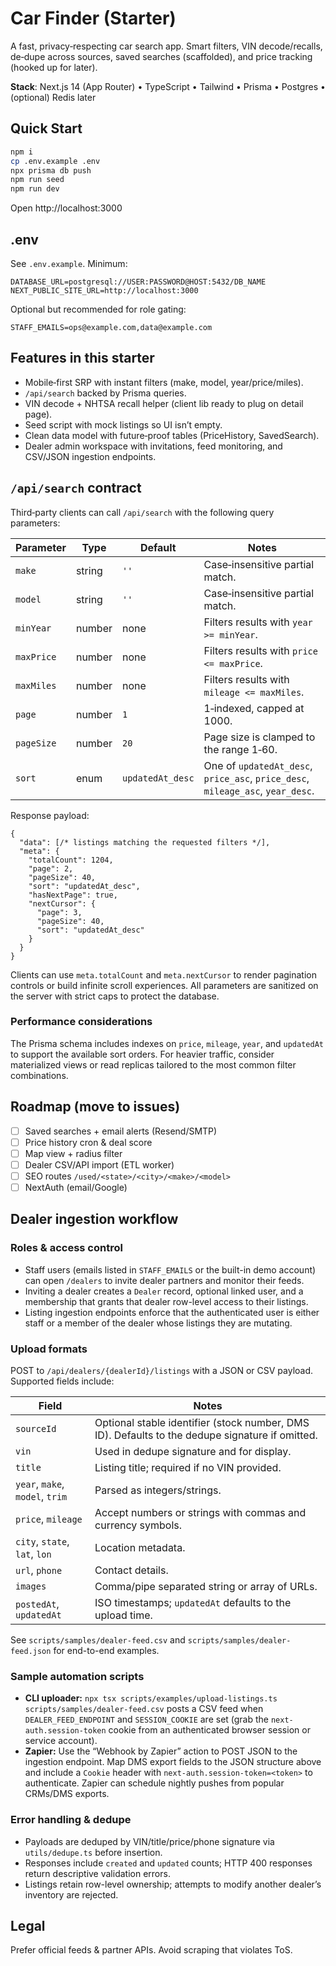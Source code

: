 # Car Finder (Starter)

A fast, privacy‑respecting car search app. Smart filters, VIN decode/recalls, de‑dupe across sources, saved searches (scaffolded), and price tracking (hooked up for later).

**Stack**: Next.js 14 (App Router) • TypeScript • Tailwind • Prisma • Postgres • (optional) Redis later

## Quick Start

```bash
npm i
cp .env.example .env
npx prisma db push
npm run seed
npm run dev
```

Open http://localhost:3000

## .env

See `.env.example`. Minimum:
```
DATABASE_URL=postgresql://USER:PASSWORD@HOST:5432/DB_NAME
NEXT_PUBLIC_SITE_URL=http://localhost:3000
```

Optional but recommended for role gating:
```
STAFF_EMAILS=ops@example.com,data@example.com
```

## Features in this starter
- Mobile‑first SRP with instant filters (make, model, year/price/miles).
- `/api/search` backed by Prisma queries.
- VIN decode + NHTSA recall helper (client lib ready to plug on detail page).
- Seed script with mock listings so UI isn’t empty.
- Clean data model with future‑proof tables (PriceHistory, SavedSearch).
- Dealer admin workspace with invitations, feed monitoring, and CSV/JSON ingestion endpoints.

## `/api/search` contract

Third‑party clients can call `/api/search` with the following query parameters:

| Parameter | Type | Default | Notes |
| --- | --- | --- | --- |
| `make` | string | `''` | Case‑insensitive partial match. |
| `model` | string | `''` | Case‑insensitive partial match. |
| `minYear` | number | none | Filters results with `year >= minYear`. |
| `maxPrice` | number | none | Filters results with `price <= maxPrice`. |
| `maxMiles` | number | none | Filters results with `mileage <= maxMiles`. |
| `page` | number | `1` | 1‑indexed, capped at 1000. |
| `pageSize` | number | `20` | Page size is clamped to the range 1‑60. |
| `sort` | enum | `updatedAt_desc` | One of `updatedAt_desc`, `price_asc`, `price_desc`, `mileage_asc`, `year_desc`. |

Response payload:

```jsonc
{
  "data": [/* listings matching the requested filters */],
  "meta": {
    "totalCount": 1204,
    "page": 2,
    "pageSize": 40,
    "sort": "updatedAt_desc",
    "hasNextPage": true,
    "nextCursor": {
      "page": 3,
      "pageSize": 40,
      "sort": "updatedAt_desc"
    }
  }
}
```

Clients can use `meta.totalCount` and `meta.nextCursor` to render pagination controls or build infinite scroll experiences. All parameters are sanitized on the server with strict caps to protect the database.

### Performance considerations

The Prisma schema includes indexes on `price`, `mileage`, `year`, and `updatedAt` to support the available sort orders. For heavier traffic, consider materialized views or read replicas tailored to the most common filter combinations.

## Roadmap (move to issues)
- [ ] Saved searches + email alerts (Resend/SMTP)
- [ ] Price history cron & deal score
- [ ] Map view + radius filter
- [ ] Dealer CSV/API import (ETL worker)
- [ ] SEO routes `/used/<state>/<city>/<make>/<model>`
- [ ] NextAuth (email/Google)

## Dealer ingestion workflow

### Roles & access control
- Staff users (emails listed in `STAFF_EMAILS` or the built-in demo account) can open `/dealers` to invite dealer partners and monitor their feeds.
- Inviting a dealer creates a `Dealer` record, optional linked user, and a membership that grants that dealer row-level access to their listings.
- Listing ingestion endpoints enforce that the authenticated user is either staff or a member of the dealer whose listings they are mutating.

### Upload formats
POST to `/api/dealers/{dealerId}/listings` with a JSON or CSV payload. Supported fields include:

| Field | Notes |
| --- | --- |
| `sourceId` | Optional stable identifier (stock number, DMS ID). Defaults to the dedupe signature if omitted. |
| `vin` | Used in dedupe signature and for display. |
| `title` | Listing title; required if no VIN provided. |
| `year`, `make`, `model`, `trim` | Parsed as integers/strings. |
| `price`, `mileage` | Accept numbers or strings with commas and currency symbols. |
| `city`, `state`, `lat`, `lon` | Location metadata. |
| `url`, `phone` | Contact details. |
| `images` | Comma/pipe separated string or array of URLs. |
| `postedAt`, `updatedAt` | ISO timestamps; `updatedAt` defaults to the upload time. |

See `scripts/samples/dealer-feed.csv` and `scripts/samples/dealer-feed.json` for end-to-end examples.

### Sample automation scripts
- **CLI uploader:** `npx tsx scripts/examples/upload-listings.ts scripts/samples/dealer-feed.csv` posts a CSV feed when `DEALER_FEED_ENDPOINT` and `SESSION_COOKIE` are set (grab the `next-auth.session-token` cookie from an authenticated browser session or service account).
- **Zapier:** Use the “Webhook by Zapier” action to POST JSON to the ingestion endpoint. Map DMS export fields to the JSON structure above and include a `Cookie` header with `next-auth.session-token=<token>` to authenticate. Zapier can schedule nightly pushes from popular CRMs/DMS exports.

### Error handling & dedupe
- Payloads are deduped by VIN/title/price/phone signature via `utils/dedupe.ts` before insertion.
- Responses include `created` and `updated` counts; HTTP 400 responses return descriptive validation errors.
- Listings retain row-level ownership; attempts to modify another dealer’s inventory are rejected.

## Legal
Prefer official feeds & partner APIs. Avoid scraping that violates ToS.
